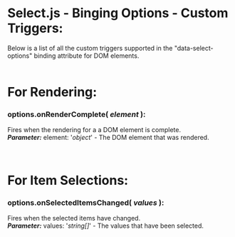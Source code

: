 # Select.js - Binging Options - Custom Triggers:

Below is a list of all the custom triggers supported in the "data-select-options" binding attribute for DOM elements.
<br>
<br>


<h1>For Rendering:</h1>

### options.onRenderComplete( *element* ):
Fires when the rendering for a a DOM element is complete.
<br>
***Parameter:*** element: '*object*' - The DOM element that was rendered.


<br>
<h1>For Item Selections:</h1>

### options.onSelectedItemsChanged( *values* ):
Fires when the selected items have changed.
<br>
***Parameter:*** values: '*string[]*' - The values that have been selected.